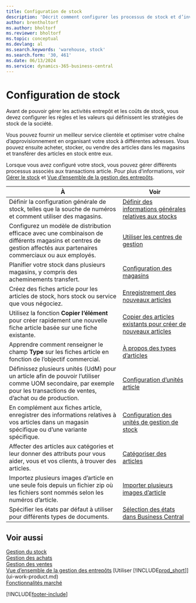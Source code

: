 ```yaml
---
title: Configuration de stock
description: 'Décrit comment configurer les processus de stock et d’inventaire, y compris les acheminements pour le transfert et les magasins, tels que des entrepôts.'
author: brentholtorf
ms.author: bholtorf
ms.reviewer: bholtorf
ms.topic: conceptual
ms.devlang: al
ms.search.keywords: 'warehouse, stock'
ms.search.form: '30, 461'
ms.date: 06/13/2024
ms.service: dynamics-365-business-central
---
```

# Configuration de stock

Avant de pouvoir gérer les activités entrepôt et les coûts de stock, vous devez configurer les règles et les valeurs qui définissent les stratégies de stock de la société.

Vous pouvez fournir un meilleur service clientèle et optimiser votre chaîne d’approvisionnement en organisant votre stock à différentes adresses. Vous pouvez ensuite acheter, stocker, ou vendre des articles dans les magasins et transférer des articles en stock entre eux.

Lorsque vous avez configuré votre stock, vous pouvez gérer différents processus associés aux transactions article. Pour plus d’informations, voir [Gérer le stock](inventory-manage-inventory.md) et [Vue d’ensemble de la gestion des entrepôts](design-details-warehouse-management.md).

| À | Voir |
| --- | --- |
| Définir la configuration générale de stock, telles que la souche de numéros et comment utiliser des magasins. |[Définir des informations générales relatives aux stocks](inventory-how-setup-general.md) |
|Configurez un modèle de distribution efficace avec une combinaison de différents magasins et centres de gestion affectés aux partenaires commerciaux ou aux employés.|[Utiliser les centres de gestion](inventory-responsibility-centers.md)|
| Planifier votre stock dans plusieurs magasins, y compris des acheminements transfert. |[Configuration des magasins](inventory-how-register-new-items.md) |
| Créez des fiches article pour les articles de stock, hors stock ou service que vous négociez. |[Enregistrement des nouveaux articles](inventory-how-register-new-items.md) |
|Utilisez la fonction **Copier l’élément** pour créer rapidement une nouvelle fiche article basée sur une fiche existante.|[Copier des articles existants pour créer de nouveaux articles](inventory-how-copy-items.md)|
|Apprendre comment renseigner le champ **Type** sur les fiches article en fonction de l’objectif commercial.|[À propos des types d’articles](inventory-about-item-types.md)|
|Définissez plusieurs unités (UdM) pour un article afin de pouvoir l’utiliser comme UOM secondaire, par exemple pour les transactions de ventes, d’achat ou de production.|[Configuration d’unités article](inventory-how-setup-units-of-measure.md)|
|En complément aux fiches article, enregistrer des informations relatives à vos articles dans un magasin spécifique ou d’une variante spécifique.|[Configuration des unités de gestion de stock](inventory-how-to-set-up-stockkeeping-units.md)|
| Affecter des articles aux catégories et leur donner des attributs pour vous aider, vous et vos clients, à trouver des articles. |[Catégoriser des articles](inventory-how-categorize-items.md) |
|Importez plusieurs images d’article en une seule fois depuis un fichier zip où les fichiers sont nommés selon les numéros d’article.|[Importer plusieurs images d’article](inventory-how-import-item-pictures.md)|
|Spécifier les états par défaut à utiliser pour différents types de documents.|[Sélection des états dans Business Central](across-report-selections.md)|

## Voir aussi

[Gestion du stock](inventory-manage-inventory.md)  
[Gestion des achats](purchasing-manage-purchasing.md)  
[Gestion des ventes](sales-manage-sales.md)    
[Vue d’ensemble de la gestion des entrepôts](design-details-warehouse-management.md)
[Utiliser [!INCLUDE[prod_short](includes/prod_short.md)]](ui-work-product.md)  
[Fonctionnalités marché](ui-across-business-areas.md)


[!INCLUDE[footer-include](includes/footer-banner.md)]

